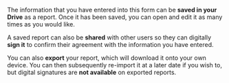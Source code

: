 The information that you have entered into this form can be __saved in your Drive__ as a report. Once it has been saved, you can open and edit it as many times as you would like.

A saved report can also be __shared__ with other users so they can digitally __sign it__ to confirm their agreement with the information you have entered.

You can also __export__ your report, which will download it onto your own device. You can then subsequently re-import it at a later date if you wish to, but digital signatures are __not available__ on exported reports.